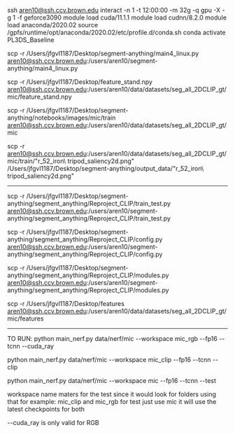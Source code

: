 ssh aren10@ssh.ccv.brown.edu
interact -n 1 -t 12:00:00 -m 32g -q gpu  -X -g 1 -f geforce3090
module load cuda/11.1.1
module load cudnn/8.2.0
module load anaconda/2020.02
source /gpfs/runtime/opt/anaconda/2020.02/etc/profile.d/conda.sh
conda activate PL3DS_Baseline


scp -r /Users/jfgvl1187/Desktop/segment-anything/main4_linux.py aren10@ssh.ccv.brown.edu:/users/aren10/segment-anything/main4_linux.py

scp -r /Users/jfgvl1187/Desktop/feature_stand.npy aren10@ssh.ccv.brown.edu:/users/aren10/data/datasets/seg_all_2DCLIP_gt/mic/feature_stand.npy

scp -r /Users/jfgvl1187/Desktop/segment-anything/notebooks/images/mic/train aren10@ssh.ccv.brown.edu:/users/aren10/data/datasets/seg_all_2DCLIP_gt/mic

scp -r aren10@ssh.ccv.brown.edu:/users/aren10/data/datasets/seg_all_2DCLIP_gt/mic/train/"r_52_iron\ tripod_saliency2d.png" /Users/jfgvl1187/Desktop/segment-anything/output_data/"r_52_iron\ tripod_saliency2d.png"
______

scp -r /Users/jfgvl1187/Desktop/segment-anything/segment_anything/Reproject_CLIP/train_test.py aren10@ssh.ccv.brown.edu:/users/aren10/segment-anything/segment_anything/Reproject_CLIP/train_test.py

scp -r /Users/jfgvl1187/Desktop/segment-anything/segment_anything/Reproject_CLIP/config.py aren10@ssh.ccv.brown.edu:/users/aren10/segment-anything/segment_anything/Reproject_CLIP/config.py

scp -r /Users/jfgvl1187/Desktop/segment-anything/segment_anything/Reproject_CLIP/modules.py aren10@ssh.ccv.brown.edu:/users/aren10/segment-anything/segment_anything/Reproject_CLIP/modules.py

scp -r /Users/jfgvl1187/Desktop/features aren10@ssh.ccv.brown.edu:/users/aren10/data/datasets/seg_all_2DCLIP_gt/mic/features

______
TO RUN: 
python main_nerf.py data/nerf/mic --workspace mic_rgb --fp16 --tcnn --cuda_ray

python main_nerf.py data/nerf/mic --workspace mic_clip --fp16 --tcnn --clip

python main_nerf.py data/nerf/mic --workspace mic --fp16 --tcnn --test

workspace name maters for the test since it would look for folders using that for example: mic_clip and mic_rgb for test just use mic it will use the latest checkpoints for both

--cuda_ray is only valid for RGB
